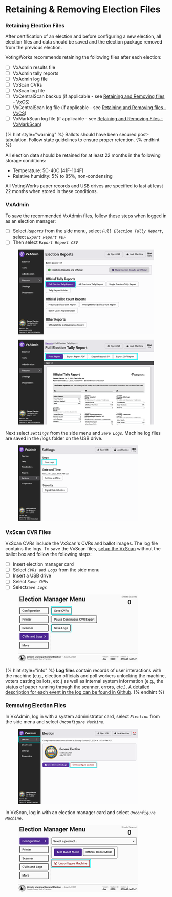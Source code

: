 # Retaining & Removing Election Files

### Retaining Election Files

After certification of an election and before configuring a new election, all election files and data should be saved and the election package removed from the previous election.

VotingWorks recommends retaining the following files after each election:

* [ ] VxAdmin results file
* [ ] VxAdmin tally reports
* [ ] VxAdmin log file
* [ ] VxScan CVRs
* [ ] VxScan log file
* [ ] VxCentralScan backup (if applicable - see [Retaining and Removing files - VxCS](../vxcentralscan/retaining-and-removing-files-vxcentralscan.md))
* [ ] VxCentralScan log file (if applicable - see [Retaining and Removing files - VxCS](../vxcentralscan/retaining-and-removing-files-vxcentralscan.md))
* [ ] VxMarkScan log file (if applicable - see [Retaining and Removing Files - VxMarkScan](../vxmarkscan/retaining-and-removing-files.md))

{% hint style="warning" %}
Ballots should have been secured post-tabulation. Follow state guidelines to ensure proper retention.
{% endhint %}

All election data should be retained for at least 22 months in the following storage conditions:

* Temperature: 5C-40C (41F-104F)
* Relative humidity: 5% to 85%, non-condensing

All VotingWorks paper records and USB drives are specified to last at least 22 months when stored in these conditions.

###

### VxAdmin

To save the recommended VxAdmin files, follow these steps when logged in as an election manager:

* [ ] Select _`Reports`_ from the side menu, select _`Full Election Tally Report`_, select _`Export Report PDF`_
* [ ] Then select _`Export Report CSV`_

<div><figure><img src="../.gitbook/assets/vxadmin-reports-screen-official-report-button-highlight.png" alt=""><figcaption></figcaption></figure> <figure><img src="../.gitbook/assets/vxadmin-full-election-report-official (1).png" alt=""><figcaption></figcaption></figure></div>

Next select _`Settings`_ from the side menu and _`Save Logs`_. Machine log files are saved in the /logs folder on the USB drive.

<figure><img src="../.gitbook/assets/vxadmin-election-manager-settings-screen-logs-highlight.png" alt="" width="375"><figcaption></figcaption></figure>

### VxScan CVR Files

VxScan CVRs include the VxScan's CVRs and ballot images. The log file contains the logs. To save the VxScan files, [setup the VxScan](../election-day-guides/vxscan-setup.md) without the ballot box and follow the following steps:

* [ ] Insert election manager card
* [ ] Select _`CVRs and Logs`_ from the side menu
* [ ] Insert a USB drive
* [ ] Select _`Save CVRs`_
* [ ] Selec&#x74;_`Save Logs`_

<figure><img src="../.gitbook/assets/image (935).png" alt="" width="375"><figcaption></figcaption></figure>

{% hint style="info" %}
**Log files** contain records of user interactions with the machine (e.g., election officials and poll workers unlocking the machine, voters casting ballots, etc.) as well as internal system information (e.g., the status of paper running through the scanner, errors, etc.). [A detailed description for each event in the log can be found in Github](https://github.com/votingworks/vxsuite/blob/main/libs/logging/VotingWorksLoggingDocumentation.md).
{% endhint %}

### Removing Election Files

In VxAdmin, log in with a system administrator card, select _`Election`_ from the side menu and select _`Unconfigure Machine`_.

<figure><img src="../.gitbook/assets/election-screen-configured-highlighted (2).png" alt="" width="375"><figcaption></figcaption></figure>

In VxScan, log in with an election manager card and select _`Unconfigure Machine`_.

<figure><img src="../.gitbook/assets/election-manager-settings-unconfigure.png" alt="" width="375"><figcaption></figcaption></figure>
